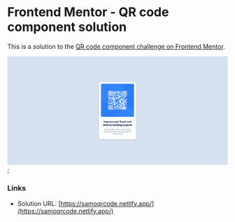 # Frontend Mentor - QR code component solution

This is a solution to the [QR code component challenge on Frontend Mentor](https://www.frontendmentor.io/challenges/qr-code-component-iux_sIO_H).

![](./img/screenshot.png);

### Links

- Solution URL: [https://samoqrcode.netlify.app/](https://samoqrcode.netlify.app/)
